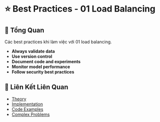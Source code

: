 # ⭐ Best Practices - 01 Load Balancing

## 🎯 Tổng Quan

Các best practices khi làm việc với 01 load balancing.

- **Always validate data**
- **Use version control**
- **Document code and experiments**
- **Monitor model performance**
- **Follow security best practices**

## 🔗 Liên Kết Liên Quan

- [Theory](./THEORY_01_load_balancing.md)
- [Implementation](./IMPLEMENTATION_01_load_balancing.md)
- [Code Examples](./CODE_EXAMPLES_01_load_balancing.md)
- [Complex Problems](./COMPLEX_PROBLEMS.md)
